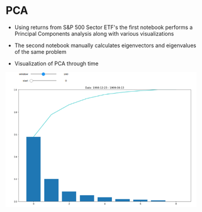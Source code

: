 # PCA
* Using returns from S&P 500 Sector ETF's the first notebook performs a Principal Components analysis along with various visualizations

* The second notebook manually calculates eigenvectors and eigenvalues of the same problem

* Visualization of PCA through time 

![example-widget](_images/pca_time.gif)
